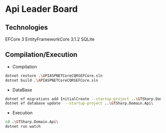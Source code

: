 # Api Leader Board

## Technologies
EFCore 3
EntityFrameworkCore 3.1.2
SQLite

## Compilation/Execution

- Compilation
```sh
dotnet restore .\APIASPNETCoreCQRSEFCore.sln
dotnet build .\APIASPNETCoreCQRSEFCore.sln
```

- DataBase
```sh
dotnet ef migrations add InitialCreate --startup-project ..\GTSharp.Domain.Api\
dotnet ef database update  --startup-project ..\GTSharp.Domain.Api\
```

- Execution
```sh
cd .\GTSharp.Domain.Api\
dotnet run watch
```
